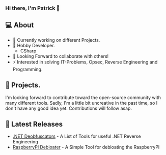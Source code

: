 ### Hi there, I'm Patrick 👋

## 💻 About
- 🔭 Currently working on different Projects.
- 🌱 Hobby Developer.
    - CSharp
- 👯 Looking Forward to collaborate with others!
- ⚡ Interested in solving IT-Problems, Opsec, Reverse Engineering and Programming.

## 🌟 Projects.
I'm looking forward to contribute toward the open-source community with many different tools. Sadly, I'm a little bit uncreative in the past time, so I don't have any good idea yet. Contributions will follow asap.

## 📕 Latest Releases

  - [.NET Deobfuscators](https://github.com/pxtrick05/.NET-Deobfuscator) - A List of Tools for useful .NET Reverse Engineering
  - [RaspberryPI Debloater](https://github.com/Patrick979/RPi-Debloater) - A Simple Tool for debloating the RaspberryPI
